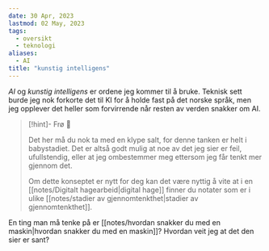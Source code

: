```yaml
---
date: 30 Apr, 2023
lastmod: 02 May, 2023
tags:
  - oversikt
  - teknologi
aliases:
  - AI
title: "kunstig intelligens"
---
```

*AI* og *kunstig intelligens* er ordene jeg kommer til å bruke. Teknisk sett burde jeg nok forkorte det til KI for å holde fast på det norske språk, men jeg opplever det heller som forvirrende når resten av verden snakker om AI.

> [!hint]- Frø  🌱
>
> Det her må du nok ta med en klype salt, for denne tanken er helt i babystadiet. Det er altså godt mulig at noe av det jeg sier er feil, ufullstendig, eller at jeg ombestemmer meg ettersom jeg får tenkt mer gjennom det.
> 
> Om dette konseptet er nytt for deg kan det være nyttig å vite at i en [[notes/Digitalt hagearbeid|digital hage]] finner du notater som er i ulike [[notes/stadier av gjennomtenkthet|stadier av gjennomtenkthet]].

En ting man må tenke på er [[notes/hvordan snakker du med en maskin|hvordan snakker du med en maskin]]? Hvordan veit jeg at det den sier er sant? 
